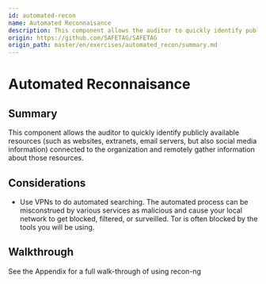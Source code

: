 ```yaml
---
id: automated-recon
name: Automated Reconnaisance
description: This component allows the auditor to quickly identify publicly available resources (such as websites, extranets, email...
origin: https://github.com/SAFETAG/SAFETAG
origin_path: master/en/exercises/automated_recon/summary.md
---
```

# Automated Reconnaisance

## Summary

This component allows the auditor to quickly identify publicly available resources (such as websites, extranets, email servers, but also social media information) connected to the organization and remotely gather information about those resources.



## Considerations

  * Use VPNs to do automated searching. The automated process can be misconstrued by various services as malicious and cause your local network to get blocked, filtered, or surveilled. Tor is often blocked by the tools you will be using.
 

## Walkthrough

See the Appendix for a full walk-through of using recon-ng

